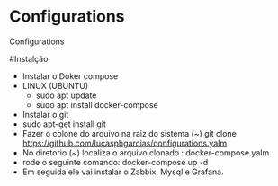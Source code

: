 # Configurations
Configurations

#Instalção
 - Instalar o Doker compose
 - LINUX (UBUNTU)
     - sudo apt update
     - sudo apt install docker-compose
 - Instalar o git
 - sudo apt-get install git
 - Fazer o colone do arquivo na raiz do sistema (~)
  git clone https://github.com/lucasphgarcias/configurations.yalm
- No diretorio (~) localiza o arquivo clonado : docker-compose.yalm
- rode o seguinte comando: docker-compose up -d
- Em seguida ele vai instalar o Zabbix, Mysql e Grafana.
